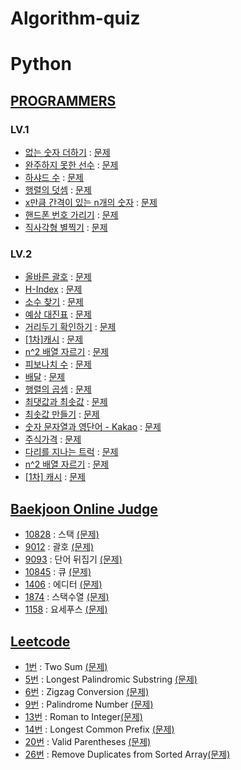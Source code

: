 # Algorithm-quiz
# Python
<!-- 2021 연습한거 수정, 깃허브 정리, 깃으로 관리하기, 그 동안 풀었던 문제 업로드. -->
<!-- ## Algorithm-quiz -->
<!-- // This repository is for uploading algorithm quiz I solved. -->
## [PROGRAMMERS](https://programmers.co.kr/learn/challenges?tab=algorithm_practice_kit, "Programmers Link")
### LV.1
 * [없는 숫자 더하기](https://github.com/Jae-hong-lee/Python_study/blob/main/programmers/lv1/not_num.py "problem solving") : [문제](https://programmers.co.kr/learn/courses/30/lessons/86051, "Programmers Link")
 * [완주하지 못한 선수](https://github.com/Jae-hong-lee/Python_study/blob/main/programmers/lv1/unskill_player.py "problem solving") : [문제](https://programmers.co.kr/learn/courses/30/lessons/42576, "Programmers Link")
 * [하샤드 수](https://github.com/Jae-hong-lee/Python_study/blob/main/programmers/lv1/Hashad.py "problem solving") : [문제](https://programmers.co.kr/learn/courses/30/lessons/12947?language=python3, "Programmers Link")
 * [행렬의 덧셈](https://github.com/Jae-hong-lee/Python_study/blob/main/programmers/lv1/addition.py "problem solving") : [문제](https://programmers.co.kr/learn/courses/30/lessons/12950?language=python3, "Programmers Link")
 * [x만큼 간격이 있는 n개의 숫자](https://github.com/Jae-hong-lee/Python_study/blob/main/programmers/lv1/n_num_spaceed.py "problem solving") : [문제](https://programmers.co.kr/learn/courses/30/lessons/12954?language=python3, "Programmers Link")
 * [핸드폰 번호 가리기](https://github.com/Jae-hong-lee/Python_study/blob/main/programmers/lv1/phone_num.py "problem solving") : [문제](https://programmers.co.kr/learn/courses/30/lessons/12948?language=python3, "Programmers Link")
 * [직사각형 별찍기](https://github.com/Jae-hong-lee/Python_study/blob/main/programmers/lv1/star.py "problem solving") : [문제](https://programmers.co.kr/learn/courses/30/lessons/12969?language=python3, "Programmers Link")

 <!-- * [문제 이름](URL "problem solving") : [문제](URL, "Programmers Link") -->
### LV.2
 * [올바른 괄호](https://github.com/Jae-hong-lee/Python_study/blob/main/programmers/2021/1015%20%ED%94%84%EB%A1%9C%EA%B7%B8%EB%9E%98%EB%A8%B8%EC%8A%A4/1015(2).py "problem solving") : [문제](https://programmers.co.kr/learn/courses/30/lessons/12909, "Programmers Link")
 * [H-Index](https://github.com/Jae-hong-lee/Python_study/blob/main/programmers/2021/1015%20%ED%94%84%EB%A1%9C%EA%B7%B8%EB%9E%98%EB%A8%B8%EC%8A%A4/1015(1).py "problem solving") : [문제](https://programmers.co.kr/learn/courses/30/lessons/42747, "Programmers Link")
 * [소수 찾기](https://github.com/Jae-hong-lee/Python_study/blob/main/programmers/2021/1015%20%ED%94%84%EB%A1%9C%EA%B7%B8%EB%9E%98%EB%A8%B8%EC%8A%A4/1015(3).py "problem solving") : [문제](https://programmers.co.kr/learn/courses/30/lessons/42839, "Programmers Link")
 * [예상 대진표](https://github.com/Jae-hong-lee/Python_study/blob/main/programmers/2022/0423_programmers/12985.py "problem solving") : [문제](https://programmers.co.kr/learn/courses/30/lessons/12985, "Programmers Link") 
 * [거리두기 확인하기](https://github.com/Jae-hong-lee/Python_study/blob/main/programmers/2022/0402_programmers/04021.py "problem solving") : [문제](https://programmers.co.kr/learn/courses/30/lessons/81302, "Programmers Link")
 * [[1차]캐시](https://github.com/Jae-hong-lee/Python_study/blob/main/programmers/2022/0205%20%ED%94%84%EB%A1%9C%EA%B7%B8%EB%9E%98%EB%A8%B8%EC%8A%A4/02051.py "problem solving") : [문제](https://programmers.co.kr/learn/courses/30/lessons/17680, "Programmers Link")
 * [n^2 배열 자르기](https://github.com/Jae-hong-lee/Python_study/blob/main/programmers/2022/0205%20%ED%94%84%EB%A1%9C%EA%B7%B8%EB%9E%98%EB%A8%B8%EC%8A%A4/02052.py "problem solving") : [문제](https://programmers.co.kr/learn/courses/30/lessons/87390, "Programmers Link")
 * [피보나치 수](https://github.com/Jae-hong-lee/Python_study/blob/main/programmers/2021/0820%20%ED%94%84%EB%A1%9C%EA%B7%B8%EB%9E%98%EB%A8%B8%EC%8A%A4/0820.py "problem solving") : [문제](https://programmers.co.kr/learn/courses/30/lessons/12945, "Programmers Link")
 * [배달](https://github.com/Jae-hong-lee/Python_study/blob/main/programmers/2022/0219_%ED%94%84%EB%A1%9C%EA%B7%B8%EB%9E%98%EB%A8%B8%EC%8A%A4/02191.py "problem solving") : [문제](https://programmers.co.kr/learn/courses/30/lessons/12978, "Programmers Link")
 * [행렬의 곱셈](https://github.com/Jae-hong-lee/Python_study/blob/main/programmers/2021/0827/0827.py "problem solving") : [문제](https://programmers.co.kr/learn/courses/30/lessons/12949, "Programmers Link")
 * [최댓값과 최솟값](https://github.com/Jae-hong-lee/Python_study/blob/main/programmers/2021/0827/08272.py "problem solving") : [문제](https://programmers.co.kr/learn/courses/30/lessons/12939, "Programmers Link")
 * [최솟값 만들기](https://github.com/Jae-hong-lee/Python_study/blob/main/programmers/2021/0827/08273.py "problem solving") : [문제](https://programmers.co.kr/learn/courses/30/lessons/12941, "Programmers Link")
 * [숫자 문자열과 영단어 - Kakao](https://github.com/Jae-hong-lee/Python_study/blob/main/programmers/2021/0827/08274.py "problem solving") : [문제](https://programmers.co.kr/learn/courses/30/lessons/81301, "Programmers Link")
 * [주식가격](https://github.com/Jae-hong-lee/Python_study/blob/main/programmers/2021/1001/10011.py "problem solving") : [문제](https://programmers.co.kr/learn/courses/30/lessons/42584, "Programmers Link")
 * [다리를 지나는 트럭](https://github.com/Jae-hong-lee/Python_study/blob/main/programmers/2021/1001/10012.py "problem solving") : [문제](https://programmers.co.kr/learn/courses/30/lessons/42583, "Programmers Link")
 * [n^2 배열 자르기](https://github.com/Jae-hong-lee/Python_study/blob/main/programmers/2022/0205%20%ED%94%84%EB%A1%9C%EA%B7%B8%EB%9E%98%EB%A8%B8%EC%8A%A4/02052.py "problem solving") : [문제](https://programmers.co.kr/learn/courses/30/lessons/87390, "Programmers Link")
 * [[1차] 캐시](https://github.com/Jae-hong-lee/Python_study/blob/main/programmers/2022/0205%20%ED%94%84%EB%A1%9C%EA%B7%B8%EB%9E%98%EB%A8%B8%EC%8A%A4/02051.py "problem solving") : [문제](https://programmers.co.kr/learn/courses/30/lessons/17680, "Programmers Link")



## [Baekjoon Online Judge](https://www.acmicpc.net)
 * [10828](https://github.com/Jae-hong-lee/Python_study/blob/main/baekjoon/2022/0226/10828.py) : 스택 [(문제)](https://www.acmicpc.net/problem/10828)
 * [9012](https://github.com/Jae-hong-lee/Python_study/blob/main/baekjoon/2022/0226/9012.py) : 괄호 [(문제)](https://www.acmicpc.net/problem/9012)
 * [9093](https://github.com/Jae-hong-lee/Python_study/blob/main/baekjoon/2022/0226/9093.py) : 단어 뒤집기 [(문제)](https://www.acmicpc.net/problem/9093)
  * [10845](https://github.com/Jae-hong-lee/Python_study/blob/main/baekjoon/2022/0319/10845.py) : 큐 [(문제)](https://www.acmicpc.net/problem/10845)
  * [1406](https://github.com/Jae-hong-lee/Python_study/blob/main/baekjoon/2022/0319/1406.py) : 에디터 [(문제)](https://www.acmicpc.net/problem/1406)
  * [1874](https://github.com/Jae-hong-lee/Python_study/blob/main/baekjoon/2022/0319/1874.py) : 스택수열 [(문제)](https://www.acmicpc.net/problem/1874)
  * [1158](https://github.com/Jae-hong-lee/Python_study/blob/main/baekjoon/2022/0409/1158.py) : 요세푸스 [(문제)](https://www.acmicpc.net/problem/1158)
 
 
 
 ## [Leetcode](https://leetcode.com/)
 * [1번](https://github.com/Jae-hong-lee/Python_study/blob/main/Leetcode/two_sum.py) : Two Sum [(문제)](https://leetcode.com/problems/two-sum/)
 * [5번](https://github.com/Jae-hong-lee/Python_study/blob/main/Leetcode/5Longest%20.py) : Longest Palindromic Substring [(문제)](https://leetcode.com/problems/longest-palindromic-substring/)
 * [6번](https://github.com/Jae-hong-lee/Python_study/blob/main/Leetcode/zigzag_conversion.py) : Zigzag Conversion [(문제)](https://leetcode.com/problems/zigzag-conversion/)
 * [9번](https://github.com/Jae-hong-lee/Python_study/blob/main/Leetcode/palindrome_number.py) : Palindrome Number [(문제)](https://leetcode.com/problems/palindrome-number/)
 * [13번](https://github.com/Jae-hong-lee/Python_study/blob/main/Leetcode/roman_to_integer.py) : Roman to Integer[(문제)](https://leetcode.com/problems/roman-to-integer/)
 * [14번](https://github.com/Jae-hong-lee/Python_study/blob/main/Leetcode/14LCP.py) : Longest Common Prefix [(문제)](https://leetcode.com/problems/longest-common-prefix/)
 * [20번](https://github.com/Jae-hong-lee/Python_study/blob/main/Leetcode/valid-parenthese.py) : Valid Parentheses [(문제)](https://leetcode.com/problems/valid-parentheses/)
 * [26번](https://github.com/Jae-hong-lee/Python_study/blob/main/Leetcode/remove_duplicates_from_sorted_array.py) : Remove Duplicates from Sorted Array[(문제)](https://leetcode.com/problems/remove-duplicates-from-sorted-array/)

 <!-- 토글 생성
<details>
<summary>대제목</summary>
<a href="">[문제번호]</a> : <a href = "">문제 </a>
</details>
 -->
 
 <!-- 프로그래머스 문제 형식 정리 예제 -->
 <!-- * [문제 이름](URL "problem solving") : [문제](URL, "Programmers Link") -->

 <!-- 백준 알고리즘 문제 형식 정리 -->
 <!-- * [문제 번호](URL) : 제목 [(문제)](URL) -->
 
 <!-- 리트코드 문제 형식 정리 -->
 <!-- * [문제 번호](URL) : 제목 [(문제)](URL) -->
